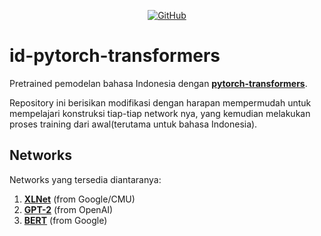 <p align="center">
    <a href="https://github.com/drr3d/id-pytorch-transformers/blob/master/LICENSE">
        <img alt="GitHub" src="https://img.shields.io/badge/license-Apache%202-blue">
    </a>
</p>

# id-pytorch-transformers
Pretrained pemodelan bahasa Indonesia dengan **[pytorch-transformers](https://github.com/huggingface/transformers)**.

Repository ini berisikan modifikasi dengan harapan mempermudah untuk mempelajari konstruksi tiap-tiap network nya, yang kemudian melakukan proses training dari awal(terutama untuk bahasa Indonesia).

## Networks
Networks yang tersedia diantaranya:
1. **[XLNet](https://github.com/zihangdai/xlnet/)** (from Google/CMU)
2. **[GPT-2](https://blog.openai.com/better-language-models/)** (from OpenAI)
3. **[BERT](https://github.com/google-research/bert)** (from Google)
